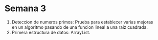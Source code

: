# Semana 3
1. Deteccion de numeros primos: Prueba para establecer varias mejoras en un algoritmo pasando de una funcion lineal a una raiz cuadrada.
2. Primera estructura de datos: ArrayList.